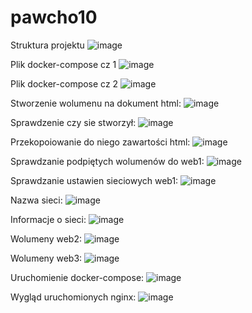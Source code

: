 # pawcho10



Struktura projektu
![image](https://github.com/Hiubertus/pawcho10/assets/138579706/8c7145d3-c92d-4eb3-85bc-ca05a864ceef)

Plik docker-compose cz 1
![image](https://github.com/Hiubertus/pawcho10/assets/138579706/b78cfc8a-b7cb-4efa-9a27-cb31bd216bd0)

Plik docker-compose cz 2
![image](https://github.com/Hiubertus/pawcho10/assets/138579706/167bcc38-5095-47f9-981f-8e43c9c8df8e)

Stworzenie wolumenu na dokument html:
![image](https://github.com/Hiubertus/pawcho10/assets/138579706/35169fff-a7df-4ee4-8d09-2525c421bf23)

Sprawdzenie czy sie stworzył:
![image](https://github.com/Hiubertus/pawcho10/assets/138579706/d2b931f4-113d-4bbf-af0c-75d7011063dc)

Przekopoiowanie do niego zawartości html:
![image](https://github.com/Hiubertus/pawcho10/assets/138579706/b6376c61-d9ed-49e5-b4ac-7291138e0c90)

Sprawdzanie podpiętych wolumenów do web1:
![image](https://github.com/Hiubertus/pawcho10/assets/138579706/5dc7546f-cce1-4e58-9b51-8cf53ea91d49)

Sprawdzanie ustawien sieciowych web1:
![image](https://github.com/Hiubertus/pawcho10/assets/138579706/898c5e15-96e9-4e10-9f8f-4677d19969a0)

Nazwa sieci:
![image](https://github.com/Hiubertus/pawcho10/assets/138579706/0e2a5b83-8ad9-44d9-85b5-c29066d34270)

Informacje o sieci:
![image](https://github.com/Hiubertus/pawcho10/assets/138579706/aebf5eba-ea27-4614-98bb-233a24ad460b)

Wolumeny web2:
![image](https://github.com/Hiubertus/pawcho10/assets/138579706/6ec968b7-3bc0-44bd-9bc9-b912e907f51c)

Wolumeny web3:
![image](https://github.com/Hiubertus/pawcho10/assets/138579706/5d322c32-8291-4d0b-a760-4d7c9712db94)

Uruchomienie docker-compose:
![image](https://github.com/Hiubertus/pawcho10/assets/138579706/7b2e1cde-1a10-46ed-9641-212925972c59)

Wygląd uruchomionych nginx:
![image](https://github.com/Hiubertus/pawcho10/assets/138579706/0e92397f-5b0d-48d1-9a67-0b8b1daaa7db)
